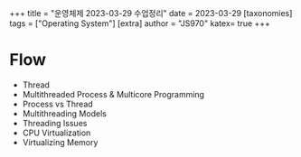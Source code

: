 +++
title = "운영체제 2023-03-29 수업정리"
date = 2023-03-29
[taxonomies]
tags = ["Operating System"]
[extra]
author = "JS970"
katex= true
+++
# Flow
- Thread
- Multithreaded Process & Multicore Programming
- Process vs Thread
- Multithreading Models
- Threading Issues
- CPU Virtualization
- Virtualizing Memory